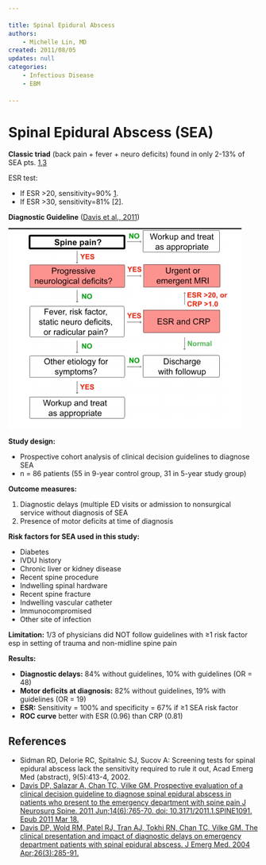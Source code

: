 ```yaml
---

title: Spinal Epidural Abscess
authors:
    - Michelle Lin, MD
created: 2011/08/05
updates: null
categories:
    - Infectious Disease
    - EBM

---
```


# Spinal Epidural Abscess (SEA)

**Classic triad** (back pain + fever + neuro deficits) found in only 2-13% of SEA pts. [1](https://www.ncbi.nlm.nih.gov/pubmed/?term=15028325),[3](https://www.ncbi.nlm.nih.gov/pubmed/?term=21417700)

ESR test:

-   If ESR &gt;20, sensitivity=90% [1](https://www.ncbi.nlm.nih.gov/pubmed/?term=15028325).
-   If ESR &gt;30, sensitivity=81% [2].

**Diagnostic Guideline** ([Davis et al., 2011](https://www.ncbi.nlm.nih.gov/pubmed/?term=21417700))

![](image-1.png)

**Study design:**

- Prospective cohort analysis of clinical decision guidelines to diagnose SEA 
- n = 86 patients (55 in 9-year control group, 31 in 5-year study group)

**Outcome measures:**

1.  Diagnostic delays (multiple ED visits or admission to nonsurgical service without diagnosis of SEA
2.  Presence of motor deficits at time of diagnosis

**Risk factors for SEA used in this study:**

-   Diabetes
-   IVDU history
-   Chronic liver or kidney disease
-   Recent spine procedure
-   Indwelling spinal hardware
-   Recent spine fracture
-   Indwelling vascular catheter
-   Immunocompromised
-   Other site of infection

**Limitation:** 1/3 of physicians did NOT follow guidelines with ≥1 risk factor esp in setting of trauma and non-midline spine pain

**Results:** 

-   **Diagnostic delays:** 84% without guidelines, 10% with guidelines (OR = 48)
-   **Motor deficits at diagnosis:** 82% without guidelines, 19% with guidelines (OR = 19)
-   **ESR:** Sensitivity = 100% and specificity = 67% if ≥1 SEA risk factor
-   **ROC curve** better with ESR (0.96) than CRP (0.81)

## References

-   Sidman RD, Delorie RC, Spitalnic SJ, Sucov A: Screening tests for spinal epidural abscess lack the sensitivity required to rule it out, Acad Emerg Med (abstract), 9(5):413-4, 2002.
-   [Davis DP, Salazar A, Chan TC, Vilke GM. Prospective evaluation of a clinical decision guideline to diagnose spinal epidural abscess in patients who present to the emergency department with spine pain J Neurosurg Spine. 2011 Jun;14(6):765-70. doi: 10.3171/2011.1.SPINE1091. Epub 2011 Mar 18.](https://www.ncbi.nlm.nih.gov/pubmed/?term=21417700)
-   [Davis DP, Wold RM, Patel RJ, Tran AJ, Tokhi RN, Chan TC, Vilke GM. The clinical presentation and impact of diagnostic delays on emergency department patients with spinal epidural abscess. J Emerg Med. 2004 Apr;26(3):285-91.](https://www.ncbi.nlm.nih.gov/pubmed/?term=15028325)
